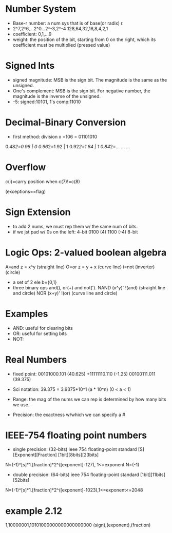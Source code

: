 # Number System
- Base-r number: a num sys that is of base(or radix) r.
 - 2^7,2^6,...2^0...2^-3,2^-4
   128,64,32,16,8,4,2,1
 - coefficient: 0,1,...9
 - weight: the position of the bit, starting from 0 on the right, which its coefficient must be multiplied (pressed value)

# Signed Ints
- signed magnitude: MSB is the sign bit. The magnitude is the same as the unsigned.
- One's complement: MSB is the sign bit. For negative number, the magnitude is the inverse of the unsigned.
- -5: signed:10101, 1's comp:11010

# Decimal-Binary Conversion
- first method: division
x =106 = 01101010

0.48*2=0.96 | 0
0.96*2=1.92 | 1
0.92*2=1.84 | 1
0.84*2=...
...
...

# Overflow
c(i)=carry position
when c(7)!=c(8)

(exceptions==flag)

# Sign Extension
- to add 2 nums, we must rep them w/ the same num of bits.
- if we jst pad w/ 0s on the left:
4-bit
0100 (4)
1100 (-4)
8-bit

# Logic Ops: 2-valued boolean algebra
A=and z = x^y (straight line)
O=or z = y + x (curve line)
i=not (inverter) (circle)
- a set of 2 ele b={0,1}
- three binary ops and(), or(+) and not(').
NAND    (x^y)'    !(and)  (straight line and circle)
NOR    (x+y)'    !(or)  (curve line and circle)

# Examples
- AND: useful for clearing bits
- OR: useful for setting bits
- NOT: 

# Real Numbers
- fixed point:
  00101000.101 (40.625)
+11111110.110 (-1.25)
  00100111.011 (39.375)

- Sci notation: 39.375 = 3.9375*10^1 (a * 10^n) (0 < a < 1)
- Range: the mag of the nums we can rep is determined by how many bits we use.
- Precision: the exactness w/which we can specify a #

# IEEE-754 floating point numbers
- single precision: (32-bits) ieee 754 floating-point standard
[S][Exponent][Fraction]
[1bit][8bits][23bits]

N=(-1)^[s]*1.[fraction]*2^([exponent]-127), 1<=exponent
N=(-1)

- double precision: (64-bits) ieee 754 floating-point standard
[1bit][11bits][52bits]

N=(-1)^[s]*1.[fraction]*2^([exponent]-1023),1<=exponent<=2048

# example 2.12
1,10000001,10101000000000000000000
(sign),(exponent),(fraction)
